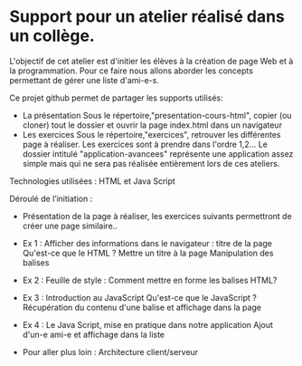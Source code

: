 # Support pour un atelier réalisé dans un collège.

L'objectif de cet atelier est d'initier les élèves à la création de page Web et à la programmation. Pour ce faire nous allons aborder les concepts permettant de gérer une liste d'ami-e-s.

Ce projet github permet de partager les supports utilisés:
* La présentation
    Sous le répertoire,"presentation-cours-html", copier (ou cloner) tout le dossier et ouvrir la page index.html dans un navigateur
* Les exercices
  Sous le répertoire,"exercices", retrouver les différentes page à réaliser. Les exercices sont à prendre dans l'ordre 1,2...
    Le dossier intitulé "application-avancees" représente une application assez simple mais qui ne sera pas réalisée entièrement lors de ces ateliers. 

Technologies utilisées : HTML et Java Script

Déroulé de l’initiation :
* Présentation de la page à réaliser, les exercices suivants permettront de créer une page similaire..
* Ex 1 : Afficher des informations dans le navigateur : titre de la page
  Qu'est-ce que le HTML ?
  Mettre un titre à la page
  Manipulation des balises
		  
* Ex 2 : Feuille de style : 
  Comment mettre en forme les balises HTML?
  
        
* Ex 3 : Introduction au JavaScript
     Qu'est-ce que le JavaScript ?
     Récupération du contenu d'une balise et affichage dans la page

* Ex 4 : Le Java Script, mise en pratique dans notre application
     Ajout d'un-e ami-e et affichage dans la liste    

* Pour aller plus loin : Architecture client/serveur
